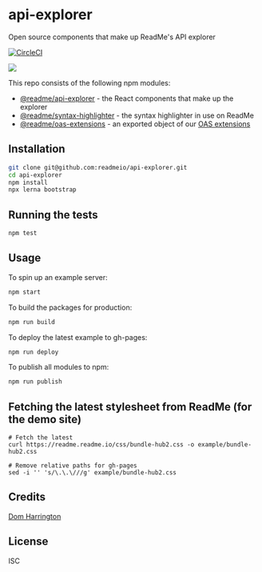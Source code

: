 # api-explorer

Open source components that make up ReadMe's API explorer

[![CircleCI](https://circleci.com/gh/readmeio/api-explorer.svg?style=svg&circle-token=2a91256819c6da2e388896859d4f7fbb34ec9d84)](https://circleci.com/gh/readmeio/api-explorer)

[![](https://d3vv6lp55qjaqc.cloudfront.net/items/1M3C3j0I0s0j3T362344/Untitled-2.png)](https://readme.io)

This repo consists of the following npm modules:

- [@readme/api-explorer](https://www.npmjs.com/package/@readme/api-explorer) - the React components that make up the explorer
- [@readme/syntax-highlighter](https://www.npmjs.com/package/@readme/syntax-highlighter) - the syntax highlighter in use on ReadMe
- [@readme/oas-extensions](https://www.npmjs.com/package/@readme/oas-extensions) - an exported object of our [OAS extensions](https://readme.readme.io/v2.0/docs/swagger-extensions)

## Installation

```sh
git clone git@github.com:readmeio/api-explorer.git
cd api-explorer
npm install
npx lerna bootstrap
```

## Running the tests

```sh
npm test
```

## Usage

To spin up an example server:

```sh
npm start
```

To build the packages for production:

```sh
npm run build
```

To deploy the latest example to gh-pages:

```sh
npm run deploy
```

To publish all modules to npm:

```sh
npm run publish
```

## Fetching the latest stylesheet from ReadMe (for the demo site)
```
# Fetch the latest
curl https://readme.readme.io/css/bundle-hub2.css -o example/bundle-hub2.css

# Remove relative paths for gh-pages
sed -i '' 's/\.\.\///g' example/bundle-hub2.css
```

## Credits
[Dom Harrington](https://github.com/domharrington)

## License

ISC
